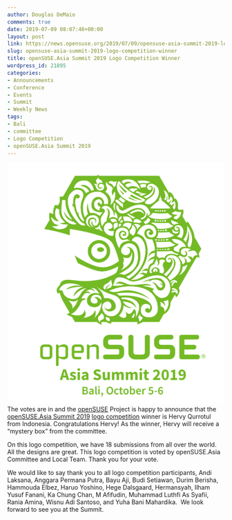 ```yaml
---
author: Douglas DeMaio
comments: true
date: 2019-07-09 08:07:48+00:00
layout: post
link: https://news.opensuse.org/2019/07/09/opensuse-asia-summit-2019-logo-competition-winner/
slug: opensuse-asia-summit-2019-logo-competition-winner
title: openSUSE.Asia Summit 2019 Logo Competition Winner
wordpress_id: 21895
categories:
- Announcements
- Conference
- Events
- Summit
- Weekly News
tags:
- Bali
- committee
- Logo Competition
- openSUSE.Asia Summit 2019
---
```


![](/wp-content/uploads/2019/07/Screenshot-from-2019-07-09-10-02-04.png)The votes are in and the [openSUSE](https://www.opensuse.org/) Project is happy to announce that the [openSUSE.Asia Summit 2019](https://events.opensuse.org/) [logo competition](https://news.opensuse.org/2019/05/15/opensuse-asia-summit-2019-logo-competition/) winner is Hervy Qurrotul from Indonesia. Congratulations Hervy! As the winner, Hervy will receive a “mystery box” from the committee.

On this logo competition, we have 18 submissions from all over the world. All the designs are great. This logo competition is voted by openSUSE.Asia Committee and Local Team. Thank you for your vote.

We would like to say thank you to all logo competition participants, Andi Laksana, Anggara Permana Putra, Bayu Aji, Budi Setiawan, Durim Berisha, Hammouda Elbez, Haruo Yoshino, Hege Dalsgaard, Hermansyah, Ilham Yusuf Fanani, Ka Chung Chan, M Afifudin, Muhammad Luthfi As Syafii, Rania Amina, Wisnu Adi Santoso, and Yuha Bani Mahardika.  We look forward to see you at the Summit.
